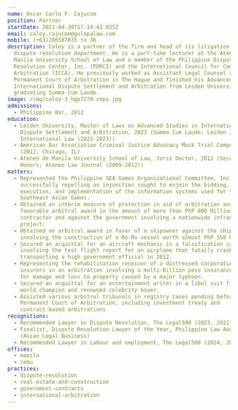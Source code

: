 ```yaml
---
name: Oscar Carlo F. Cajucom
position: Partner
startDate: 2021-04-30T17:14:42.935Z
email: caloy.cajucom@gulapalaw.com
mobile: (+63)286587835 to 36
description: Caloy is a partner of the firm and head of its litigation and
  dispute resolution department. He is a part-time lecturer at the Ateneo de
  Manila University School of Law and a member of the Philippine Dispute
  Resolution Center, Inc. (PDRCI) and the International Council for Commercial
  Arbitration (ICCA). He previously worked as Assistant Legal Counsel at the
  Permanent Court of Arbitration in The Hague and finished his Advanced LLM in
  International Dispute Settlement and Arbitration from Leiden University
  graduating Summa Cum Laude.
image: /img/caloy-3_hgp7278-copy.jpg
admissions:
  - Philippine Bar, 2013
education:
  - Leiden University, Master of Laws on Advanced Studies in International
    Dispute Settlement and Arbitration, 2023 (Summa Cum Laude; Leiden Journal of
    International Law (2022-2023))
  - American Bar Association Criminal Justice Advocacy Mock Trial Competition
    (2012, Chicago, IL)
  - Ateneo de Manila University School of Law, Juris Doctor, 2012 (Second
    Honors; Ateneo Law Journal (2009-2012))
matters:
  - Represented the Philippine SEA Games Organizational Committee, Inc. in
    successfully repelling an injunction sought to enjoin the bidding, award,
    execution, and implementation of the information systems used for the 2019
    Southeast Asian Games.
  - Obtained an interim measure of protection in aid of arbitration and a
    favorable arbitral award in the amount of more than PhP 800 Million for a
    contractor and against the government involving a nationwide infrastructure
    project.
  - Obtained an arbitral award in favor of a shipowner against the shipbuilder
    involving the construction of a Ro-Ro vessel worth almost PhP 150 Million.
  - Secured an acquittal for an aircraft mechanic in a falsification case
    involving the test flight report for an airplane that fatally crashed while
    transporting a high government official in 2012.
  - Representing the rehabilitation receiver of a distressed corporation against
    insurers in an arbitration involving a multi-Billion peso insurance claim
    for damage and loss to property caused by a major typhoon.
  - Secured an acquittal for an entertainment writer in a libel suit filed by a
    world champion and renowned celebrity boxer.
  - Assisted various arbitral tribunals in registry cases pending before the
    Permanent Court of Arbitration, including investment treaty and
    contract-based arbitrations
recognitions:
  - Recommended Lawyer in Dispute Resolution, The Legal500 (2023, 2022)
  - Finalist, Dispute Resolution Lawyer of the Year, Philippine Law Awards 2022
    (Asian Legal Business)
  - Recommended Lawyer in Labour and employment, The Legal500 (2024, 2023)
offices:
  - manila
  - cebu
practices:
  - dispute-resolution
  - real-estate-and-construction
  - government-contracts
  - international-arbitration
---
```

